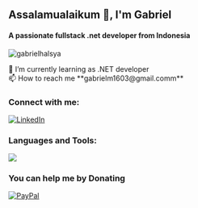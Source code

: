 <h2 align="left">Assalamualaikum 👋, I'm Gabriel</h2>
<h4 align="left">A passionate fullstack .net developer from Indonesia</h4>
<p align="left"><img src="https://komarev.com/ghpvc/?username=gabrielhalsya&label=Profile%20views&color=0e75b6&style=flat" alt="gabrielhalsya" /> </p>
🌱 I’m currently learning as .NET developer<br> 📫 How to reach me **gabrielm1603@gmail.comm** <br>

<h3 align="left">Connect with me:</h3>

[![LinkedIn](https://img.shields.io/badge/LinkedIn-%230077B5.svg?logo=linkedin&logoColor=white)](https://linkedin.com/in/gabrielhalsya) 

<h3 align="left">Languages and Tools:</h3>

![](https://github-readme-stats.vercel.app/api/top-langs/?username=gabrielhalsya&theme=dark&hide_border=false&include_all_commits=false&count_private=false&layout=compact)

<h3 align="left">You can help me by Donating</h3>

  [![PayPal](https://img.shields.io/badge/PayPal-00457C?style=for-the-badge&logo=paypal&logoColor=white)](https://paypal.me/gabrielhsd) 


